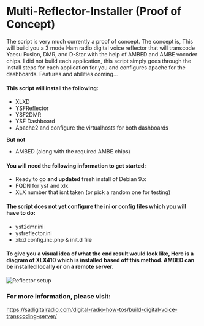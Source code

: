 # Multi-Reflector-Installer (Proof of Concept)
The script is very much currently a proof of concept. The concept is, This will build you a 3 mode Ham radio digital voice reflector that will transcode Yaesu Fusion, DMR, and D-Star with the help of AMBED and AMBE vocoder chips. I did not build each application, this script simply goes through the install steps for each application for you and configures apache for the dashboards. Features and abilities coming...

#### This script will install the following:
  - XLXD
  - YSFReflector
  - YSF2DMR
  - YSF Dashboard
  - Apache2 and configure the virtualhosts for both dashboards
  
  **But not**
 - AMBED (along with the required AMBE chips)
  
#### You will need the following information to get started:
 - Ready to go **and updated** fresh install of Debian 9.x
 - FQDN for ysf and xlx
 - XLX number that isnt taken (or pick a random one for testing)
 
#### The script does not yet configure the ini or config files which you will have to do:
 - ysf2dmr.ini
 - ysfreflector.ini
 - xlxd config.inc.php & init.d file
 
#### To give you a visual idea of what the end result would look like, Here is a diagram of XLX410 which is installed based off this method. AMBED can be installed locally or on a remote server. 

![Reflector setup](https://sadigitalradio.com/wp-content/uploads/2018/11/Local-XLX-Network.jpg)

### For more information, please visit:
https://sadigitalradio.com/digital-radio-how-tos/build-digital-voice-transcoding-server/
